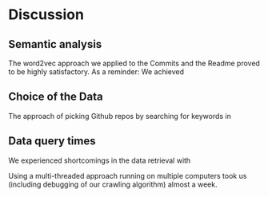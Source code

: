 Discussion
==========

Semantic analysis
-----------------
The word2vec approach we applied to the Commits and the Readme
proved to be highly satisfactory. As a reminder: We achieved


Choice of the Data
------------------
The approach of picking Github repos by searching for keywords
in 


Data query times
----------------
We experienced shortcomings in the data retrieval with


Using a multi-threaded approach running on multiple computers
took us (including debugging of our crawling algorithm) almost
a week.


